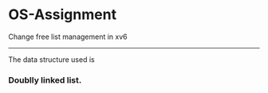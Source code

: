 # OS-Assignment
Change free list management in xv6
<hr>
 The data structure used is <h3>Doublly linked list. </h3>
